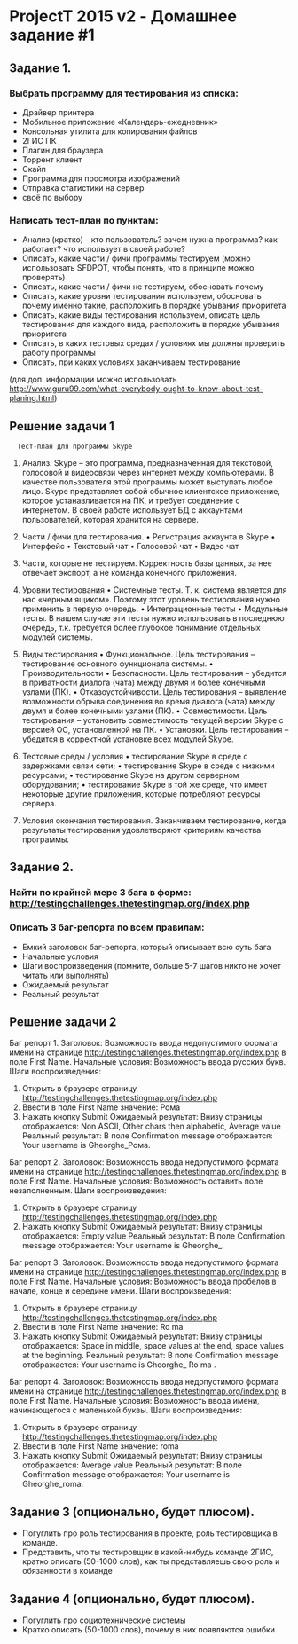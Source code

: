 # ProjectT 2015 v2 - Домашнее задание #1
## Задание 1.
### Выбрать программу для тестирования из списка:
- Драйвер принтера
- Мобильное приложение «Календарь-ежедневник»
- Консольная утилита для копирования файлов
- 2ГИС ПК
- Плагин для браузера 
- Торрент клиент
- Скайп
- Программа для просмотра изображений
- Отправка статистики на сервер
- своё по выбору

### Написать тест-план по пунктам:
- Анализ (кратко) - кто пользователь? зачем нужна программа? как работает? что использует в своей работе?
- Описать, какие части / фичи программы тестируем (можно использовать SFDPOT, чтобы понять, что в принципе можно проверять)
- Описать, какие части / фичи не тестируем, обосновать почему
- Описать, какие уровни тестирования используем, обосновать почему именно такие, расположить в порядке убывания приоритета
- Описать, какие виды тестирования используем, описать цель тестирования для каждого вида, расположить в порядке убывания приоритета
- Описать, в каких тестовых средах / условиях мы должны проверить работу программы
- Описать, при каких условиях заканчиваем тестирование

(для доп. информации можно использовать http://www.guru99.com/what-everybody-ought-to-know-about-test-planing.html)
## Решение задачи 1

      Тест-план для программы Skype
1.	Анализ. Skype – это программа, предназначенная для текстовой, голосовой и видеосвязи через интернет между компьютерами. В качестве пользователя этой программы может выступать любое лицо. Skype представляет собой обычное клиентское приложение, которое устанавливается на ПК, и требует соединение с интернетом. В своей работе использует БД с аккаунтами пользователей, которая хранится на сервере.
2.	Части / фичи для тестирования.
•	Регистрация аккаунта в Skype
•	Интерфейс
•	Текстовый чат
•	Голосовой чат
•	Видео чат
3.	Части, которые не тестируем. Корректность базы данных, за нее отвечает экспорт, а не команда конечного приложения.
4.	Уровни тестирования
•	Системные тесты. Т. к. система является для нас «черным ящиком». Поэтому этот уровень тестирования нужно применить в первую очередь.
•	Интеграционные тесты
•	Модульные тесты. В нашем случае эти тесты нужно использовать в последнюю очередь, т.к. требуется более глубокое понимание отдельных модулей системы.
5.	Виды тестирования
•	Функциональное. Цель тестирования – тестирование основного функционала системы.
•	Производительности
•	Безопасности. Цель тестирования – убедится в приватности диалога (чата) между двумя и более конечными узлами (ПК).
•	Отказоустойчивости. Цель тестирования – выявление возможности обрыва соединения во время диалога (чата) между двумя и более конечными узлами (ПК).
•	Совместимости. Цель тестирования – установить совместимость текущей версии Skype с версией ОС, установленной на ПК.
•	Установки. Цель тестирования – убедится в корректной установке всех модулей Skype.
6.	Тестовые среды / условия
•	тестирование Skype в среде с задержками связи сети;
•	тестирование Skype в среде с низкими ресурсами;
•	тестирование Skype на другом серверном оборудовании;
•	тестирование Skype в той же среде, что имеет некоторые другие приложения, которые потребляют ресурсы сервера.

7.	Условия окончания тестирования. Заканчиваем тестирование, когда результаты тестирования удовлетворяют критериям качества программы.

## Задание 2.

### Найти по крайней мере 3 бага в форме: http://testingchallenges.thetestingmap.org/index.php

### Описать 3 баг-репорта по всем правилам:
- Емкий заголовок баг-репорта, который описывает всю суть бага
- Начальные условия
- Шаги воспроизведения (помните, больше 5-7 шагов никто не хочет читать или выполнять)
- Ожидаемый результат
- Реальный результат
## Решение задачи 2

Баг репорт 1.
Заголовок: Возможность ввода недопустимого формата имени на странице http://testingchallenges.thetestingmap.org/index.php в поле First Name.
Начальные условия: Возможность ввода русских букв.
Шаги воспроизведения:
1.	Открыть в браузере страницу http://testingchallenges.thetestingmap.org/index.php
2.	Ввести в поле First Name значение: Рома
3.	Нажать кнопку Submit
Ожидаемый результат: Внизу страницы отображается: Non ASCII, Other chars then alphabetic, Average value
Реальный результат: В поле Confirmation message отображается: Your username is Gheorghe_Рома.

Баг репорт 2.
Заголовок: Возможность ввода недопустимого формата имени на странице http://testingchallenges.thetestingmap.org/index.php в поле First Name.
Начальные условия: Возможность оставить поле незаполненным.
Шаги воспроизведения:
1.	Открыть в браузере страницу http://testingchallenges.thetestingmap.org/index.php
2.	Нажать кнопку Submit
Ожидаемый результат: Внизу страницы отображается: Empty value
Реальный результат: В поле Confirmation message отображается: Your username is Gheorghe_.

Баг репорт 3.
Заголовок: Возможность ввода недопустимого формата имени на странице http://testingchallenges.thetestingmap.org/index.php в поле First Name.
Начальные условия: Возможность ввода пробелов в начале, конце и середине имени.
Шаги воспроизведения:
1.	Открыть в браузере страницу http://testingchallenges.thetestingmap.org/index.php
2.	Ввести в поле First Name значение:   Ro  ma  
3.	Нажать кнопку Submit
Ожидаемый результат: Внизу страницы отображается: Space in middle, space values at the end, space values at the beginning.
Реальный результат: В поле Confirmation message отображается: Your username is Gheorghe_  Ro  ma  .

Баг репорт 4.
Заголовок: Возможность ввода недопустимого формата имени на странице http://testingchallenges.thetestingmap.org/index.php в поле First Name.
Начальные условия: Возможность ввода имени, начинающегося с маленькой буквы.
Шаги воспроизведения:
1.	Открыть в браузере страницу http://testingchallenges.thetestingmap.org/index.php
2.	Ввести в поле First Name значение: roma
3.	Нажать кнопку Submit
Ожидаемый результат: Внизу страницы отображается: Average value
Реальный результат: В поле Confirmation message отображается: Your username is Gheorghe_roma.

## Задание 3 (опционально, будет плюсом).
- Погуглить про роль тестирования в проекте, роль тестировщика в команде. 
- Представить, что ты тестировщик в какой-нибудь команде 2ГИС, кратко описать (50-1000 слов), как ты представляешь свою роль и обязанности в команде 

## Задание 4 (опционально, будет плюсом).
- Погуглить про социотехнические системы
- Кратко описать (50-1000 слов), почему в них появляются ошибки
